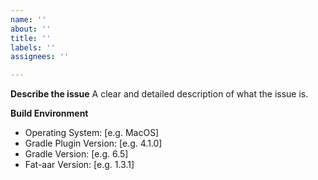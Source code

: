 ```yaml
---
name: ''
about: ''
title: ''
labels: ''
assignees: ''

---
```


**Describe the issue**
A clear and detailed description of what the issue is.

**Build Environment**
 - Operating System: [e.g. MacOS]
 - Gradle Plugin Version: [e.g. 4.1.0]
 - Gradle Version: [e.g. 6.5]
 - Fat-aar Version: [e.g. 1.3.1]
